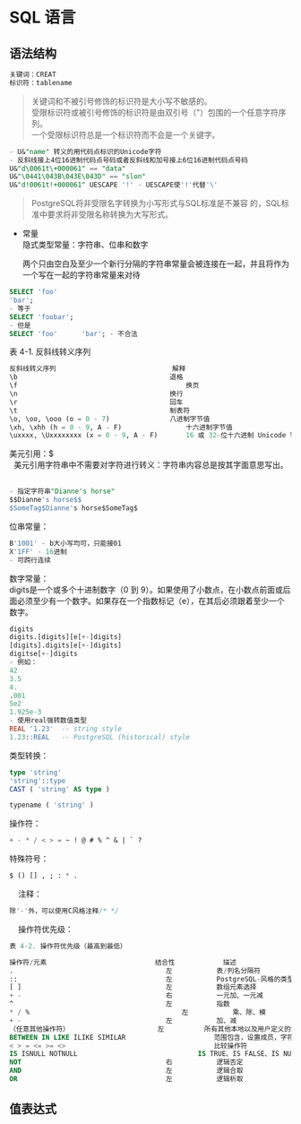 SQL 语言
====

语法结构
----
```sql
关键词：CREAT  
标识符：tablename  
```
> 关键词和不被引号修饰的标识符是大小写不敏感的。  
受限标识符或被引号修饰的标识符是由双引号（"）包围的一个任意字符序列。  
一个受限标识符总是一个标识符而不会是一个关键字。  

```sql
- U&"name" 转义的用代码点标识的Unicode字符
- 反斜线接上4位16进制代码点号码或者反斜线和加号接上6位16进制代码点号码
U&"d\0061t\+000061" == "data"
U&"\0441\043B\043E\043D" == "slon"
U&"d!0061t!+000061" UESCAPE '!' - UESCAPE使'!'代替'\'
```

> PostgreSQL将非受限名字转换为小写形式与SQL标准是不兼容 的，SQL标准中要求将非受限名称转换为大写形式。  

- 常量  
    隐式类型常量：字符串、位串和数字  
    
    两个只由空白及至少一个新行分隔的字符串常量会被连接在一起，并且将作为一个写在一起的字符串常量来对待
```sql
SELECT 'foo'
'bar';
- 等于
SELECT 'foobar';
- 但是
SELECT 'foo'      'bar'; - 不合法
```

表 4-1. 反斜线转义序列  
```sql
反斜线转义序列	                            解释  
\b	                                    退格  
\f                                          换页  
\n	                                    换行  
\r	                                    回车  
\t	                                    制表符  
\o, \oo, \ooo (o = 0 - 7)	            八进制字节值  
\xh, \xhh (h = 0 - 9, A - F)	            十六进制字节值  
\uxxxx, \Uxxxxxxxx (x = 0 - 9, A - F)	    16 或 32-位十六进制 Unicode 字符值  
```

美元引用：$      
    美元引用字符串中不需要对字符进行转义：字符串内容总是按其字面意思写出。  
```sql
- 指定字符串"Dianne's horse"
$$Dianne's horse$$
$SomeTag$Dianne's horse$SomeTag$
```

位串常量：  
```sql
B'1001' - b大小写均可，只能接01
X'1FF' - 16进制
- 可跨行连续
```

数字常量：  
    digits是一个或多个十进制数字（0 到 9）。如果使用了小数点，在小数点前面或后面必须至少有一个数字。如果存在一个指数标记（e），在其后必须跟着至少一个数字。
```sql
digits
digits.[digits][e[+-]digits]
[digits].digits[e[+-]digits]
digitse[+-]digits
- 例如：
42
3.5
4.
.001
5e2
1.925e-3
- 使用real强转数值类型
REAL '1.23'  -- string style
1.23::REAL   -- PostgreSQL (historical) style
```

类型转换：  
```sql
type 'string'
'string'::type
CAST ( 'string' AS type )

typename ( 'string' )
```

操作符：   
```sql
+ - * / < > = ~ ! @ # % ^ & | ` ?
```

特殊符号：
```sql
$ () [] , ; : * .  
```
    
注释：  
```sql
除'-'外，可以使用C风格注释/* */     
```
    
操作符优先级：  
```sql
表 4-2. 操作符优先级（最高到最低）

操作符/元素	                         结合性	        描述
.	                                   左	       表/列名分隔符
::	                                   左	       PostgreSQL-风格的类型转换
[ ]	                                   左	       数组元素选择
+ -	                                   右	       一元加、一元减
^	                                   左	       指数
* / %	                                   左	       乘、除、模
+ -	                                   左	       加、减
（任意其他操作符）	                   左          所有其他本地以及用户定义的操作符
BETWEEN IN LIKE ILIKE SIMILAR	 	               范围包含，设置成员，字符串匹配
< > = <= >= <>	 	                               比较操作符
IS ISNULL NOTNULL	 	                       IS TRUE、IS FALSE、IS NULL、IS DISTINCT FROM等
NOT	                                   右	       逻辑否定
AND	                                   左	       逻辑合取
OR	                                   左	       逻辑析取
```

值表达式
----  

